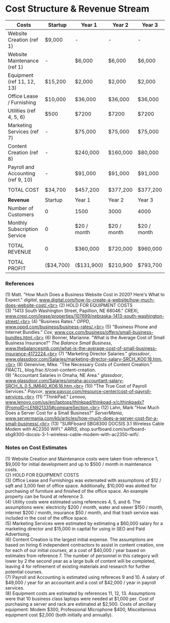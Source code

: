 # Cost Structure & Revenue Stream


| Costs | Startup | Year 1 | Year 2 | Year 3 |
|---|---|---|---|---|
| Website Creation (ref 1) | $9,000 | - | - | - |
| Website Maintenance (ref 1) | - | $6,000 | $6,000 | $6,000 |
| Equipment (ref 11, 12, 13) | $15,200 | $2,000 | $2,000 | $2,000 |
| Office Lease / Furnishing | $10,000 | $36,000 | $36,000 | $36,000 |
| Utilities (ref 4, 5, 6) | $500 | $7200 | $7200 | $7200 |
| Marketing Services (ref 7) | - | $75,000 | $75,000 | $75,000 |
| Content Creation (ref 8) | - | $240,000 | $160,000 | $80,000 |
| Payroll and Accounting (ref 9, 10) | - | $91,000 | $91,000 | $91,000 |
| | | | | |
|TOTAL COST | $34,700 | $457,200 |$377,200 |$377,200 |
| | | | | |
| **Revenue** |Startup | Year 1 | Year 2 | Year 3 |
| Number of Customers | 0 | 1500 | 3000 | 4000 |
| Monthly Subscription Service | 0 | $20 / month | $20 / month | $20 / month |
| | | | | |
| TOTAL REVENUE | 0 | $360,000 | $720,000 | $960,000 |
| | | | | |
| TOTAL PROFIT | ($34,700) | ($131,900) | $210,900 | $793,700 |

### References

(1) Matt. "How Much Does a Business Website Cost in 2020? Here's What to Expect." *digital*, www.digital.com/how-to-create-a-website/how-much-does-website-cost/.<br>
(2) HOLD FOR EQUIPMENT COSTS<br>
(3) "1413 South Washington Street, Papillion, NE 68046." *CREXi*, www.crexi.com/lease/properties/107699/nebraska-1413-south-washington-street/.<br>
(4) "Business Rates." *OPPD*, www.oppd.com/business/business-rates/.<br>
(5) "Business Phone and Internet Bundles." *Cox*, www.cox.com/business/offers/small-business-bundles.html.<br>
(6) Bonner, Marianne. "What is the Average Cost of Small Business Insurance?" *The Balance Small Business*, www.thebalancesmb.com/what-is-the-average-cost-of-small-business-insurance-4172224.<br>
(7) "Marketing Director Salaries." *glassdoor*, www.glassdoor.com/Salaries/marketing-director-salary-SRCH_KO0,18.htm.<br>
(8) Geneivive, Mike. "The Necessary Costs of Content Creation." *FRACTL*, blog.frac.tl/cost-content-creation.<br>
(9) "Accountant Salaries in Omaha, NE Area." *glassdoor*, www.glassdoor.com/Salaries/omaha-accountant-salary-SRCH_IL.0,5_IM640_KO6,16.htm.<br>
(10) "The True Cost of Payroll Services." *Paycor*, www.paycor.com/resource-center/cost-of-payroll-services.<br>
(11) "ThinkPad." *Lenovo*, www.lenovo.com/us/en/laptops/thinkpad/thinkpad-x/c/thinkpadx?IPromoID=LEN921335#compareSection.<br>
(12) Lahn, Mark "How Much Does a Server Cost for a Small Business?" *ServerMania*, www.servermania.com/kb/articles/how-much-does-a-server-cost-for-a-small-business/.<br>
(13) "SURFboard SBG8300 DOCSIS 3.1 Wireless Cable Modem with AC2350 WIFI." *ARRIS*, shop.surfboard.com/surfboard-sbg8300-docsis-3-1-wireless-cable-modem-with-ac2350-wifi/.<br>

### Notes on Cost Estimates

(1) Website Creation and Maintenance costs were taken from reference 1, $9,000 for initial development and up to $500 / month in maintenance costs.<br>
(2) HOLD FOR EQUIPMENT COSTS<br>
(3) Office Lease and Furnishings was estemated with assumptions of $12 / sqft and 3,000 feet of office space. Additionally, $10,000 was alotted for purchasing of furniture and finished of the office space. An example property can be found at reference 3.<br>
(4) Utility costs were estimated using references 4, 5, and 6. The assumptions were: electricity $200 / month, water and sewer $150 / month, internet $200 / month, insurance $50 / month, and that trash service was included in the cost of the office space.<br>
(5) Marketing Services were estimated by estimating a $60,000 salary for a marketing director and $15,000 in captial for using in SEO and Paid Advertising.<br>
(6) Content Creation is the largest initial expense. The assumptions are based on hiring 6 independent contractors to assist in content creation, one for each of our initial courses, at a cost of $40,000 / year based on estimates from reference 7. The number of personnel in this category will lower by 2 the second year as a large bulk of content will be completed, leaving 4 for refinement of existing materials and research for further potential courses.<br>
(7) Payroll and Accounting is estimated using refereces 9 and 10. A salary of $49,000 / year for an accountant and a cost of $42,000 / year in payroll services.<br>
(8) Equipment costs are estimated by references 11, 12, 13. Assumptions were that 10 business class laptops were needed at $1,000 per. Cost of purchasing a server and rack are estimated at $2,500. Costs of ancillary equipment: Modem $300, Professional Microphone $400, Miscellanious equipment cost $2,000 (both initially and annually).<br>
